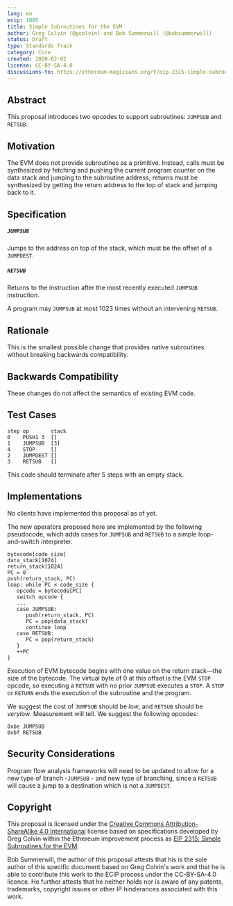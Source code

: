 ```yaml
---
lang: en
ecip: 1085
title: Simple Subroutines for the EVM
author: Greg Colvin (@gcolvin) and Bob Summerwill (@bobsummerwill)
status: Draft
type: Standards Track
category: Core
created: 2020-02-02
license: CC-BY-SA-4.0
discussions-to: https://ethereum-magicians.org/t/eip-2315-simple-subroutines-for-the-evm/3941
---
```



## Abstract

This proposal introduces two opcodes to support subroutines:  `JUMPSUB` and `RETSUB`.

## Motivation

The EVM does not provide subroutines as a primitive.  Instead, calls must be synthesized by fetching and pushing the current program counter on the data stack and jumping to the subroutine address; returns must be synthesized by getting the return address to the top of stack and jumping back to it.

## Specification

##### `JUMPSUB`
Jumps to the address on top of the stack, which must be the offset of a `JUMPDEST`.

##### `RETSUB`
Returns to the instruction after the most recently executed `JUMPSUB` instruction.

A program may `JUMPSUB` at most 1023 times without an intervening `RETSUB`.

## Rationale

This is the smallest possible change that provides native subroutines without breaking backwards compatibility.

## Backwards Compatibility

These changes do not affect the semantics of existing EVM code.

## Test Cases
```
step op       stack
0    PUSH1 3  []
1    JUMPSUB  [3]
4    STOP     []
2    JUMPDEST []
3    RETSUB   []
```
This code should terminate after 5 steps with an empty stack.

## Implementations

No clients have implemented this proposal as of yet.

The new operators proposed here are implemented by the following pseudocode, which adds cases for `JUMPSUB` and `RETSUB` to a simple loop-and-switch interpreter.
```
bytecode[code_size]
data_stack[1024]
return_stack[1024]
PC = 0
push(return_stack, PC)
loop: while PC < code_size {
   opcode = bytecode[PC]
   switch opcode {
   ...
   case JUMPSUB:
      push(return_stack, PC)
      PC = pop(data_stack)
      continue loop
   case RETSUB:
      PC = pop(return_stack)
   }
   ++PC
}
```
Execution of EVM bytecode begins with one value on the return stack—the size of the bytecode. The virtual byte of 0 at this offset is the EVM `STOP` opcode, so executing a `RETSUB` with no prior `JUMPSUB` executes a `STOP`.  A `STOP` or `RETURN` ends the execution of the subroutine and the program.

We suggest the cost of `JUMPSUB` should be _low_, and `RETSUB` should be _verylow_. 
 Measurement will tell.  We suggest the following opcodes:
```
0xbe JUMPSUB
0xbf RETSUB
```
## Security Considerations

Program flow analysis frameworks will need to be updated to allow for a new type of branch -`JUMPSUB` - and new type of branching, since a `RETSUB` will cause a jump to a destination which is not a `JUMPDEST`. 


## Copyright

This proposal is licensed under the [Creative Commons Attribution-ShareAlike 4.0 International](https://creativecommons.org/licenses/by-sa/4.0/) license based on specifications developed by Greg Colvin
within the Ethereum improvement process as [EIP 2315: Simple Subroutines for the EVM](https://eips.ethereum.org/EIPS/eip-2315).

Bob Summerwill, the author of this proposal attests that his is the sole author of this specific document
based on Greg Colvin's work and that he is able to contribute this work to the ECIP process under the
CC-BY-SA-4.0 licence.  He further attests that he neither holds nor is aware of any patents, trademarks,
copyright issues or other IP hinderances associated with this work.
